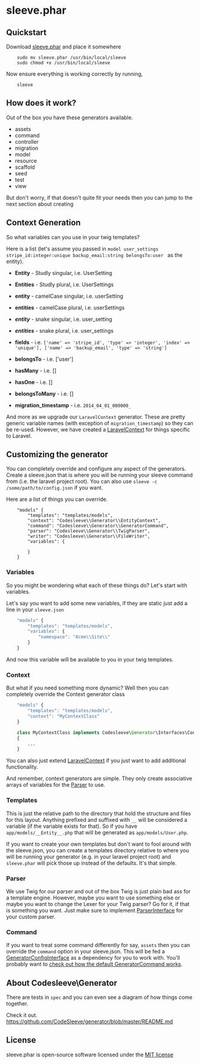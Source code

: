 sleeve.phar
================================

## Quickstart

Download [sleeve.phar](google.com) and place it somewhere

```
	sudo mv sleeve.phar /usr/bin/local/sleeve
	sudo chmod +x /usr/bin/local/sleeve
```

Now ensure everything is working correctly by running,

```
	sleeve
```

## How does it work?

Out of the box you have these generators available.

- assets
- command
- controller
- migration
- model
- resource
- scaffold
- seed
- test
- view

But don't worry, if that doesn't quite fit your needs then you can jump to the next section about creating


## Context Generation

So what variables can you use in your twig templates?

Here is a list
(let's assume you passed in `model user_settings stripe_id:integer:unique backup_email:string belongsTo:user ` as the entity).

- **Entity** - Studly singular, i.e. UserSetting

- **Entities** - Studly plural, i.e. UserSettings

- **entity** - camelCase singular, i.e. userSetting

- **entities** - camelCase plural, i.e. userSettings

- **_entity_** - snake singular, i.e. user_setting

- **_entities_** - snake plural, i.e. user_settings

- **fields** - i.e. `['name' => 'stripe_id', 'type' => 'integer', 'index' => 'unique'], ['name' => 'backup_email', 'type' => 'string']`

- **belongsTo** - i.e. ['user']

- **hasMany** - i.e. []

- **hasOne** - i.e. []

- **belongsToMany** - i.e. []

- **migration_timestamp** - i.e. `2014_04_01_000000_`

And more as we upgrade our `LaravelContext` generator. These are pretty generic variable names (with exception of `migration_timestamp`) so they can be re-used. However, we have created a [LaravelContext](...) for things specific to Laravel.


## Customizing the generator

You can completely override and configure any aspect of the generators. Create a sleeve.json that is where you will be running your sleeve command from (i.e. the laravel project root). You can also use `sleeve -c /some/path/to/config.json` if you want.

Here are a list of things you can override.

```
	"models" {
		"templates": "templates/models",
        "context": "Codesleeve\\Generator\\EntityContext",
        "command": "Codesleeve\\Generator\\GeneratorCommand",
        "parser": "Codesleeve\\Generator\\TwigParser",
        "writer": "Codesleeve\\Generator\\FileWriter",
        "variables": {

    	}
	}
```

### Variables

So you might be wondering what each of these things do? Let's start with variables.

Let's say you want to add some new variables, if they are static just add a line in your `sleeve.json`

```js
	"models" {
		"templates": "templates/models",
		"variables": {
			"namespace": "Acme\\Site\\"
		}
	}
```

And now this variable will be available to you in your twig templates.

### Context

But what if you need something more dynamic? Well then you can completely override the Context generator class

```js
	"models" {
		"templates": "templates/models",
		"context": "MyContextClass"
	}
```

```php
	class MyContextClass implements Codesleeve\Generator\Interfaces\ContextInterface
	{
		...
	}
```

You can also just extend [LaravelContext](https://github.com/CodeSleeve/sleeve.phar/blob/master/bin/LaravelContext.php) if you just want to add additional functionality.

And remember, context generators are simple. They only create associative arrays of variables for the [Parser](https://github.com/CodeSleeve/generator/blob/master/src/Codesleeve/Generator/TwigParser.php) to use.

### Templates

This is just the relative path to the directory that hold the structure and files for this layout. Anything prefixed and suffixed with `__` will be considered a variable (if the variable exists for that). So if you have `app/models/__Entity__.php` that will be generated as `app/models/User.php`.

If you want to create your own templates but don't want to fool around with the sleeve.json, you can create a templates directory relative to where you will be running your generator (e.g. in your laravel project root) and `sleeve.phar` will pick those up instead of the defaults. It's that simple.

### Parser

We use Twig for our parser and out of the box Twig is just plain bad ass for a template engine. However, maybe you want to use something else or maybe you want to change the Lexer for your Twig parser? Go for it, if that is something you want. Just make sure to implement [ParserInterface](https://github.com/CodeSleeve/generator/blob/master/src/Codesleeve/Generator/Interfaces/ParserInterface.php) for your custom parser.


### Command

If you want to treat some command differently for say, `assets` then you can override the `command` option in your sleeve.json. This will be fed a [GeneratorConfigInterface](https://github.com/CodeSleeve/generator/blob/master/src/Codesleeve/Generator/Interfaces/GeneratorConfigInterface.php) as a dependency for you to work with. You'll probably want to [check out how the default GeneratorCommand works](https://github.com/CodeSleeve/generator/blob/master/src/Codesleeve/Generator/GeneratorCommand.php).


## About Codesleeve\Generator

There are tests in `spec` and you can even see a diagram of how things come together.

Check it out. https://github.com/CodeSleeve/generator/blob/master/README.md


## License

sleeve.phar is open-source software licensed under the [MIT license](http://opensource.org/licenses/MIT)
